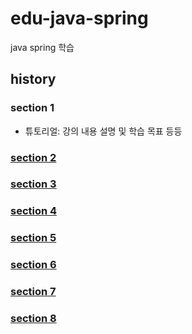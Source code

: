 # edu-java-spring

java spring 학습

## history

### section 1

-   튜토리얼: 강의 내용 설명 및 학습 목표 등등

### [section 2](./learn-spring-fraework-01/README.md)

### [section 3](./learn-spring-fraework-02/README.md)

### [section 4](./learn-spring-fraework-02/README.md#section-4)

### [section 5](./spring-boot/learn-spring-boot/README.md#section-5)

### [section 6](./spring-boot/learn-jpa-and-hibernate/README.md#section-6)

### [section 7](./spring-boot/todo/README.md#section-7)

### [section 8](./rest-api/README.md#section-8)
